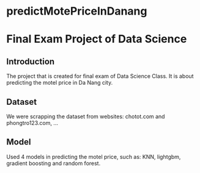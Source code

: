 # predictMotePriceInDanang

# Final Exam Project of Data Science

## Introduction
The project that is created for final exam of Data Science Class. It is about predicting the motel price in Da Nang city.

## Dataset
We were scrapping the dataset from websites: chotot.com and phongtro123.com, ...

## Model
Used 4 models in predicting the motel price, such as: KNN, lightgbm, gradient boosting and random forest.
